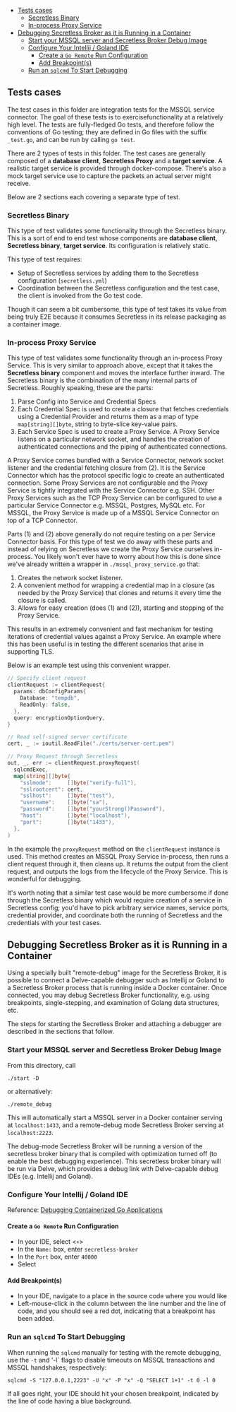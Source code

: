 * [Tests cases](#tests-cases)
  * [Secretless Binary](#secretless-binary)
  * [In-process Proxy Service](#in-process-proxy-service)
* [Debugging Secretless Broker as it is Running in a Container](#debugging-secretless-broker-as-it-is-running-in-a-container)
  * [Start your MSSQL server and Secretless Broker Debug Image](#start-your-mssql-server-and-secretless-broker-debug-image)
  * [Configure Your Intellij / Goland IDE](#configure-your-intellij--goland-ide)
    * [Create a `Go Remote` Run Configuration](#create-a-go-remote-run-configuration)
    * [Add Breakpoint(s)](#add-breakpoints)
  * [Run an `sqlcmd` To Start Debugging](#run-an-sqlcmd-to-start-debugging)

## Tests cases

The test cases in this folder are integration tests for the MSSQL service
connector. The goal of these tests is to exercisefunctionality at a relatively
high level. The tests are fully-fledged Go tests, and therefore follow the
conventions of Go testing; they are defined in Go files with the suffix
`_test.go`, and can be run by calling `go test`.

There are 2 types of tests in this folder. The test cases are generally
composed of a **database client**, **Secretless Proxy** and a **target
service**. A realistic target service is provided through docker-compose.
There's also a mock target service use to capture the packets an actual server
might receive.

Below are 2 sections each covering a separate type of test.

### Secretless Binary
This type of test validates some functionality through the Secretless binary.
This is a sort of end to end test whose components are **database client**,
**Secretless binary**, **target service**. Its configuration is relatively
static.

This type of test requires:

+ Setup of Secretless services by adding them to the Secretless configuration
(`secretless.yml`)
+ Coordination between the Secretless configuration and the test case,
the client is invoked from the Go test code.

Though it can seem a bit cumbersome, this type of test takes its value
from being truly E2E because it consumes Secretless in its release packaging
as a container image.

### In-process Proxy Service
This type of test validates some functionality through an in-process
Proxy Service. This is very similar to approach above, except that it
takes the **Secretless binary** component and moves the interface further
inward. The Secretless binary is the combination of the many internal
parts of Secretless. Roughly speaking, these are the parts:

1. Parse Config into Service and Credential Specs
1. Each Credential Spec is used to create a closure that fetches
credentials using a Credential Provider and returns them as a map of
type `map[string][]byte`, string to byte-slice key-value pairs.
1. Each Service Spec is used to create a Proxy Service. A Proxy Service
listens on a particular network socket, and handles the creation of
authenticated connections and the piping of authenticated connections.

A Proxy Service comes bundled with a Service Connector, network socket
listener and the credential fetching closure from (2). It is the Service
Connector which has the protocol specific logic to create an authenticated
connection. Some Proxy Services are not configurable and the Proxy Service
is tightly integrated with the Service Connector e.g. SSH. Other Proxy
Services such as the TCP Proxy Service can be configured to use a particular
Service Connector e.g. MSSQL, Postgres, MySQL etc. For MSSQL, the Proxy
Service is made up of a MSSQL Service Connector on top of a TCP Connector.

Parts (1) and (2) above generally do not require testing on a per Service
Connector basis. For this type of test we do away with these parts and
instead of relying on Secretless we create the Proxy Service ourselves
in-process. You likely won't ever have to worry about how this is done
since we've already written a wrapper in `./mssql_proxy_service.go` that:

1. Creates the network socket listener.
2. A convenient method for wrapping a credential map in a closure
(as needed by the Proxy Service) that clones and returns it every time
the closure is called.
3. Allows for easy creation (does (1) and (2)), starting and stopping of
the Proxy Service.

This results in an extremely convenient and fast mechanism for testing
iterations of credential values against a Proxy Service. An example where
this has been useful is in testing the different scenarios that arise
in supporting TLS.

Below is an example test using this convenient wrapper.

```go
// Specify client request
clientRequest := clientRequest{
  params: dbConfigParams{
    Database: "tempdb",
    ReadOnly: false,
  },
  query: encryptionOptionQuery,
}

// Read self-signed server certificate
cert, _ := ioutil.ReadFile("./certs/server-cert.pem")

// Proxy Request through Secretless
out, _, err := clientRequest.proxyRequest(
  sqlcmdExec,
  map[string][]byte{
    "sslmode":     []byte("verify-full"),
    "sslrootcert": cert,
    "sslhost":     []byte("test"),
    "username":    []byte("sa"),
    "password":    []byte("yourStrong()Password"),
    "host":        []byte("localhost"),
    "port":        []byte("1433"),
  },
)
```

In the example the `proxyRequest` method on the `clientRequest` instance is
used. This method creates an MSSQL Proxy Service in-process, then runs a
client request through it, then cleans up. It returns the output from the
client request, and outputs the logs from the lifecycle of the Proxy Service.
This is wonderful for debugging.

It's worth noting that a similar test case would be more cumbersome if done
through the Secretless binary which would require creation of a service in
Secretless config; you'd have to pick arbitrary service names, service ports,
credential provider, and coordinate both the running of Secretless and the
credentials with your test cases.

## Debugging Secretless Broker as it is Running in a Container

Using a specially built "remote-debug" image for the Secretless Broker, it
is possible to connect a Delve-capable debugger such as Intellij or Goland
to a Secretless Broker process that is running inside a Docker container.
Once connected, you may debug Secretless Broker functionality, e.g. using
breakpoints, single-stepping, and examination of Golang data structures, etc.

The steps for starting the Secretless Broker and attaching a debugger are
described in the sections that follow.

### Start your MSSQL server and Secretless Broker Debug Image

From this directory, call
```
./start -D
```
or alternatively:
```
./remote_debug
```
This will automatically start a MSSQL server in a Docker container serving
at `localhost:1433`, and a remote-debug mode Secretless Broker serving
at `localhost:2223`.

The debug-mode Secretless Broker will be running a version of the secretless
broker binary that is compiled with optimization turned off (to enable
the best debugging experience). This secretless broker binary will be run
via Delve, which provides a debug link with Delve-capable debug IDEs
(e.g. Intellij and Goland).

### Configure Your Intellij / Goland IDE

Reference: [Debugging Containerized Go Applications](https://blog.jetbrains.com/go/2018/04/30/debugging-containerized-go-applications/)

#### Create a `Go Remote` Run Configuration
* In your IDE, select <Run> <Edit Configurations...> <`+`> <Go Remote>
* In the `Name:` box, enter `secretless-broker`
* In the `Port` box, enter `40000`
* Select <OK>

#### Add Breakpoint(s)
* In your IDE, navigate to a place in the source code where you would like
* Left-mouse-click in the column between the line number and the line of
  code, and you should see a red dot, indicating that a breakpoint has
  been added.

### Run an `sqlcmd` To Start Debugging
When running the `sqlcmd` manually for testing with the remote debugging,
use the `-t` and '-l` flags to disable timeouts on MSSQL transactions
and MSSQL handshakes, respectively:
```
sqlcmd -S "127.0.0.1,2223" -U "x" -P "x" -Q "SELECT 1+1" -t 0 -l 0
```

If all goes right, your IDE should hit your chosen breakpoint, indicated by
the line of code having a blue background.
